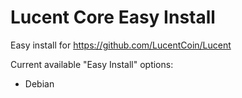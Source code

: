 # Lucent Core Easy Install
Easy install for https://github.com/LucentCoin/Lucent 

Current available "Easy Install" options:
- Debian
